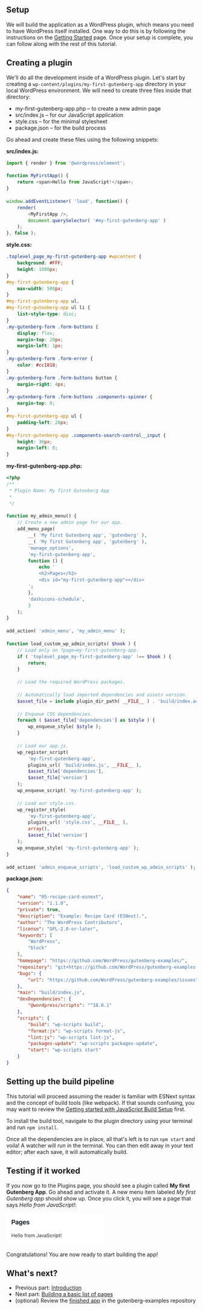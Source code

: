 ## Setup

We will build the application as a WordPress plugin, which means you need to have WordPress itself installed. One way to do this is by following the instructions on the [Getting Started](/docs/contributors/code/getting-started-with-code-contribution.md) page. Once your setup is complete, you can follow along with the rest of this tutorial.

## Creating a plugin

We'll do all the development inside of a WordPress plugin. Let's start by creating a `wp-content/plugins/my-first-gutenberg-app` directory in your local WordPress environment. We will need to create three files inside that directory:

* my-first-gutenberg-app.php – to create a new admin page
* src/index.js – for our JavaScript application
* style.css – for the minimal stylesheet
* package.json – for the build process

Go ahead and create these files using the following snippets:

**src/index.js:**
```js
import { render } from '@wordpress/element';

function MyFirstApp() {
	return <span>Hello from JavaScript!</span>;
}

window.addEventListener( 'load', function() {
	render(
		<MyFirstApp />,
		document.querySelector( '#my-first-gutenberg-app' )
	);
}, false );
```

**style.css:**
```css
.toplevel_page_my-first-gutenberg-app #wpcontent {
	background: #FFF;
	height: 1000px;
}
#my-first-gutenberg-app {
	max-width: 500px;
}
#my-first-gutenberg-app ul,
#my-first-gutenberg-app ul li {
	list-style-type: disc;
}
.my-gutenberg-form .form-buttons {
	display: flex;
	margin-top: 20px;
	margin-left: 1px;
}
.my-gutenberg-form .form-error {
	color: #cc1818;
}
.my-gutenberg-form .form-buttons button {
	margin-right: 4px;
}
.my-gutenberg-form .form-buttons .components-spinner {
	margin-top: 0;
}
#my-first-gutenberg-app ul {
	padding-left: 20px;
}
#my-first-gutenberg-app .components-search-control__input {
	height: 36px;
	margin-left: 0;
}
```

**my-first-gutenberg-app.php:**
```php
<?php
/**
 * Plugin Name: My first Gutenberg App
 *
 */

function my_admin_menu() {
	// Create a new admin page for our app.
	add_menu_page(
		__( 'My first Gutenberg app', 'gutenberg' ),
		__( 'My first Gutenberg app', 'gutenberg' ),
		'manage_options',
		'my-first-gutenberg-app',
		function () {
			echo '
			<h2>Pages</h2>
			<div id="my-first-gutenberg-app"></div>
		';
		},
		'dashicons-schedule',
		3
	);
}

add_action( 'admin_menu', 'my_admin_menu' );

function load_custom_wp_admin_scripts( $hook ) {
	// Load only on ?page=my-first-gutenberg-app.
	if ( 'toplevel_page_my-first-gutenberg-app' !== $hook ) {
		return;
	}

	// Load the required WordPress packages.

	// Automatically load imported dependencies and assets version.
	$asset_file = include plugin_dir_path( __FILE__ ) . 'build/index.asset.php';

	// Enqueue CSS dependencies.
	foreach ( $asset_file['dependencies'] as $style ) {
		wp_enqueue_style( $style );
	}

	// Load our app.js.
	wp_register_script(
		'my-first-gutenberg-app',
		plugins_url( 'build/index.js', __FILE__ ),
		$asset_file['dependencies'],
		$asset_file['version']
	);
	wp_enqueue_script( 'my-first-gutenberg-app' );

	// Load our style.css.
	wp_register_style(
		'my-first-gutenberg-app',
		plugins_url( 'style.css', __FILE__ ),
		array(),
		$asset_file['version']
	);
	wp_enqueue_style( 'my-first-gutenberg-app' );
}

add_action( 'admin_enqueue_scripts', 'load_custom_wp_admin_scripts' );
```

**package.json:**

```json
{
	"name": "05-recipe-card-esnext",
	"version": "1.1.0",
	"private": true,
	"description": "Example: Recipe Card (ESNext).",
	"author": "The WordPress Contributors",
	"license": "GPL-2.0-or-later",
	"keywords": [
		"WordPress",
		"block"
	],
	"homepage": "https://github.com/WordPress/gutenberg-examples/",
	"repository": "git+https://github.com/WordPress/gutenberg-examples.git",
	"bugs": {
		"url": "https://github.com/WordPress/gutenberg-examples/issues"
	},
	"main": "build/index.js",
	"devDependencies": {
		"@wordpress/scripts": "^18.0.1"
	},
	"scripts": {
		"build": "wp-scripts build",
		"format:js": "wp-scripts format-js",
		"lint:js": "wp-scripts lint-js",
		"packages-update": "wp-scripts packages-update",
		"start": "wp-scripts start"
	}
}
```

## Setting up the build pipeline

This tutorial will proceed assuming the reader is familiar with ESNext syntax and the concept of build tools (like webpack). If that sounds confusing, you may want to review the [Getting started with JavaScript Build Setup](/how-to-guides/javascript/js-build-setup.md) first.

To install the build tool, navigate to the plugin directory using your terminal and run `npm install`.

Once all the dependencies are in place, all that's left is to run `npm start` and voila! A watcher will run in the terminal. You can then edit away in your text editor; after each save, it will automatically build.

## Testing if it worked

If you now go to the Plugins page, you should see a plugin called **My first Gutenberg App**. Go ahead and activate it. A new menu item labeled _My first Gutenberg app_ should show up. Once you click it, you will see a page that says _Hello from JavaScript!_:

![](./media/setup/hello-from-js.jpg)

Congratulations! You are now ready to start building the app!

## What's next?

* Previous part: [Introduction](./README.md)
* Next part: [Building a basic list of pages](./2-building-a-list-of-pages.md)
* (optional) Review the [finished app](https://github.com/WordPress/gutenberg-examples/tree/trunk/09-code-data-basics-esnext) in the gutenberg-examples repository
